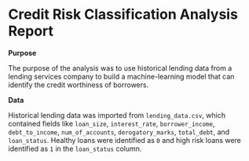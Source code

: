# Credit Risk Classification Analysis Report

**Purpose**

The purpose of the analysis was to use historical lending data from a lending services company to build a machine-learning model that can identify the credit worthiness of borrowers.

**Data**

Historical lending data was imported from `lending_data.csv`, which contained fields like `loan_size`, `interest_rate`, `borrower_income`, `debt_to_income`, `num_of_accounts`, `derogatory_marks`, `total_debt`, and `loan_status`. Healthy loans were identified as `0` and high risk loans were identified as `1` in the `loan_status` column.

